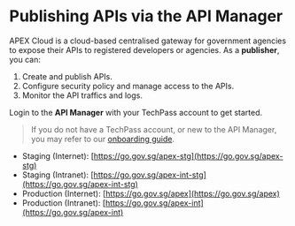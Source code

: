 # Publishing APIs via the API Manager

APEX Cloud is a cloud-based centralised gateway for government agencies to expose their APIs to registered developers or agencies. As a **publisher**, you can:

1. Create and publish APIs.
2. Configure security policy and manage access to the APIs.
3. Monitor the API traffics and logs.

Login to the **API Manager** with your TechPass account to get started.

> If you do not have a TechPass account, or new to the API Manager, you may refer to our [onboarding guide](sections/onboarding/techpass).

- Staging (Internet): [https://go.gov.sg/apex-stg](https://go.gov.sg/apex-stg)
- Staging (Intranet): [https://go.gov.sg/apex-int-stg](https://go.gov.sg/apex-int-stg)
- Production (Internet): [https://go.gov.sg/apex](https://go.gov.sg/apex)
- Production (Intranet): [https://go.gov.sg/apex-int](https://go.gov.sg/apex-int)
